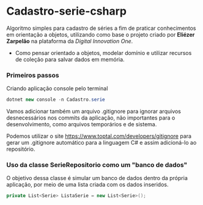 # Cadastro-serie-csharp
Algoritmo simples para cadastro de séries a fim de praticar conhecimentos em orientação a objetos, utilizando como base o projeto criado por **Eliézer Zarpelão** na plataforma da _Digital Innovation One_.

- Como pensar orientado a objetos, modelar domínio e utilizar recursos de coleção para salvar dados em memória.

### Primeiros passos

Criando aplicação console pelo terminal

```c#
dotnet new console -n Cadastro.serie
```

Vamos adicionar também um arquivo .gitignore para ignorar arquivos desnecessários nos commits da aplicação, não importantes para o desenvolvimento, como arquivos temporários e de sistema.

Podemos utilizar o site <https://www.toptal.com/developers/gitignore> para gerar um .gitignore automático para a linguagem C# e assim adicioná-lo ao repositório.



### Uso da classe SerieRepositorio como um "banco de dados"

O objetivo dessa classe é simular um banco de dados dentro da própria aplicação, por meio de uma lista criada com os dados inseridos.

```c#
private List<Serie> ListaSerie = new List<Serie>();
```



